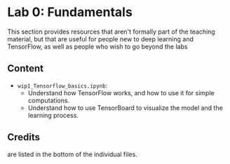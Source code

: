 # Lab 0: Fundamentals

This section provides resources that aren't formally part of the teaching material, but that are useful for people new to deep learning and TensorFlow, as well as people who wish to go beyond the labs

## Content
* `wip1_Tensorflow_basics.ipynb`: 
  * Understand how TensorFlow works, and how to use it for simple computations.
  * Understand how to use TensorBoard to visualize the model and the learning process.



## Credits
are listed in the bottom of the individual files.



